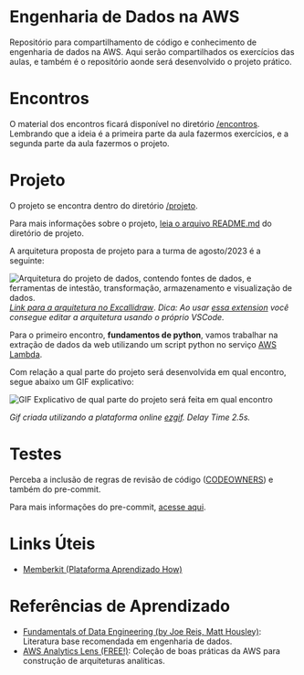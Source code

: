 # Engenharia de Dados na AWS
Repositório para compartilhamento de código e conhecimento de engenharia de dados na AWS. Aqui serão compartilhados os exercícios das aulas, e também é o repositório aonde será desenvolvido o projeto prático.

# Encontros
O material dos encontros ficará disponível no diretório [/encontros](/encontros/). Lembrando que a ideia é a primeira parte da aula fazermos exercícios, e a segunda parte da aula fazermos o projeto.


# Projeto
O projeto se encontra dentro do diretório [/projeto](/projeto).

Para mais informações sobre o projeto, [leia o arquivo README.md](./projeto/README.md) do diretório de projeto.

A arquitetura proposta de projeto para a turma de agosto/2023 é a seguinte:

![Arquitetura do projeto de dados, contendo fontes de dados, e ferramentas de intestão, transformação, armazenamento e visualização de dados.](Projeto.png)
[_Link para a arquitetura no Excallidraw_](Projeto.excalidraw). _Dica: Ao usar [essa extension](https://marketplace.visualstudio.com/items?itemName=pomdtr.excalidraw-editor) você consegue editar a arquitetura usando o próprio VSCode._

Para o primeiro encontro, **fundamentos de python**, vamos trabalhar na extração de dados da web utilizando um script python no serviço [AWS Lambda](https://aws.amazon.com/lambda/).

Com relação a qual parte do projeto será desenvolvida em qual encontro, segue abaixo um GIF explicativo:

![GIF Explicativo de qual parte do projeto será feita em qual encontro](/Projeto-Encontros.gif)

_Gif criada utilizando a plataforma online [ezgif](https://ezgif.com/maker). Delay Time 2.5s._


# Testes
Perceba a inclusão de regras de revisão de código ([CODEOWNERS](.github/CODEOWNERS)) e também do pre-commit.

Para mais informações do pre-commit, [acesse aqui](./encontros/7_revisao_testes/README.md).

# Links Úteis
- [Memberkit (Plataforma Aprendizado How)](https://how-bootcamps.memberkit.com.br/)


# Referências de Aprendizado
- [Fundamentals of Data Engineering (by Joe Reis, Matt Housley)](https://www.oreilly.com/library/view/fundamentals-of-data/9781098108298/): Literatura base recomendada em engenharia de dados.
- [AWS Analytics Lens (FREE!)](https://docs.aws.amazon.com/wellarchitected/latest/analytics-lens/analytics-lens.html): Coleção de boas práticas da AWS para construção de arquiteturas analíticas.
